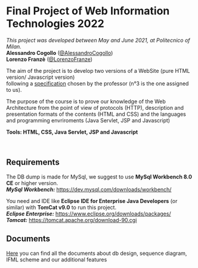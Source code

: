 # Final Project of Web Information Technologies 2022

*This project was developed between May and June 2021, at Politecnico of Milan.* <br>
**Alessandro Cogollo** ([@AlessandroCogollo](https://github.com/AlessandroCogollo)) <br>
**Lorenzo Franzè** ([@LorenzoFranze](https://github.com/lorenzofranze)) <br>


The aim of the project is to develop two versions of a WebSite (pure HTML version/ Javascript version)<br> following a [specification](https://github.com/AlessandroCogollo/documentManagerHTML/blob/main/deliverables/requirements.pdf) chosen by the professor (n°3 is the one assigned to us).

The purpose of the course is to prove our knowledge of the Web Architecture from the point of view of protocols (HTTP), description and presentation formats of the contents (HTML and CSS) and the languages and programming envriroments (Java Servlet, JSP and Javascript)

**Tools: HTML, CSS, Java Servlet, JSP and Javascript**

<br>

## Requirements
The DB dump is made for MySql, we suggest to use **MySql Workbench 8.0 CE** or higher version.<br>
***MySql Workbench:*** https://dev.mysql.com/downloads/workbench/

You need and IDE like **Eclipse IDE for Enterprise Java Developers** (or similar) with **TomCat v9.0** to run this project.   
***Eclipse Enterprise:*** https://www.eclipse.org/downloads/packages/ <br>
***Tomcat:*** https://tomcat.apache.org/download-90.cgi

## Documents
[Here](https://github.com/AlessandroCogollo/documentManagerHTML/blob/main/deliverables/documentManager.pdf) you can find all the documents about db design, sequence diagram, IFML scheme and our additional features

